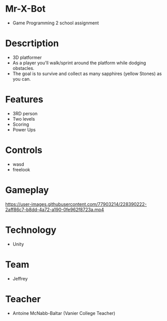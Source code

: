 # Mr-X-Bot
- Game Programming 2 school assignment

# Descrtiption
- 3D platformer
- As a player you'll walk/sprint around the platform while dodging obstacles.
- The goal is to survive and collect as many sapphires (yellow Stones) as you can.

# Features
- 3RD person
- Two levels
- Scoring
- Power Ups

# Controls
- wasd
- freelook

# Gameplay
https://user-images.githubusercontent.com/77903214/228390222-2aff86c7-b8dd-4a72-a190-0fe962f8723a.mp4




# Technology
- Unity

# Team
- Jeffrey

# Teacher
- Antoine McNabb-Baltar (Vanier College Teacher)
